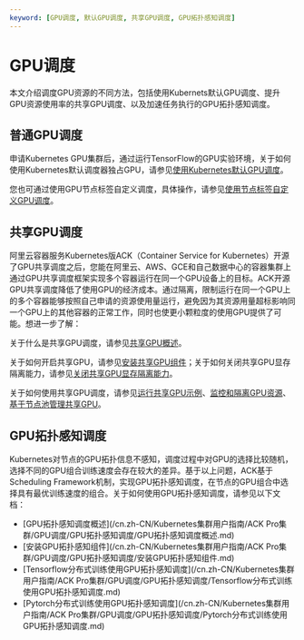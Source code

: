 ```yaml
---
keyword: [GPU调度, 默认GPU调度, 共享GPU调度, GPU拓扑感知调度]
---
```


# GPU调度

本文介绍调度GPU资源的不同方法，包括使用Kubernets默认GPU调度、提升GPU资源使用率的共享GPU调度、以及加速任务执行的GPU拓扑感知调度。

## 普通GPU调度

申请Kubernetes GPU集群后，通过运行TensorFlow的GPU实验环境，关于如何使用Kubernetes默认调度器独占GPU，请参见[使用Kubernetes默认GPU调度](/cn.zh-CN/Kubernetes集群用户指南/GPU/NPU/GPU调度/使用Kubernetes默认GPU调度.md)。

您也可通过使用GPU节点标签自定义调度，具体操作，请参见[使用节点标签自定义GPU调度](/cn.zh-CN/Kubernetes集群用户指南/GPU/NPU/GPU调度/使用节点标签自定义GPU调度.md)。

## 共享GPU调度

阿里云容器服务Kubernetes版ACK（Container Service for Kubernetes）开源了GPU共享调度之后，您能在阿里云、AWS、GCE和自己数据中心的容器集群上通过GPU共享调度框架实现多个容器运行在同一个GPU设备上的目标。ACK开源GPU共享调度降低了使用GPU的经济成本。通过隔离，限制运行在同一个GPU上的多个容器能够按照自己申请的资源使用量运行，避免因为其资源用量超标影响同一个GPU上的其他容器的正常工作，同时也使更小颗粒度的使用GPU提供了可能。想进一步了解：

关于什么是共享GPU调度，请参见[共享GPU概述](/cn.zh-CN/Kubernetes集群用户指南/GPU/NPU/GPU调度/共享GPU调度/共享GPU概述.md)。

关于如何开启共享GPU，请参见[安装共享GPU组件](/cn.zh-CN/Kubernetes集群用户指南/GPU/NPU/GPU调度/共享GPU调度/安装共享GPU组件.md)；关于如何关闭共享GPU显存隔离能力，请参见[关闭共享GPU显存隔离能力](/cn.zh-CN/Kubernetes集群用户指南/GPU/NPU/GPU调度/共享GPU调度/关闭共享GPU显存隔离能力.md)。

关于如何使用共享GPU调度，请参见[运行共享GPU示例](/cn.zh-CN/Kubernetes集群用户指南/GPU/NPU/GPU调度/共享GPU调度/运行共享GPU示例.md)、[监控和隔离GPU资源](/cn.zh-CN/Kubernetes集群用户指南/GPU/NPU/GPU调度/共享GPU调度/监控和隔离GPU资源.md)、[基于节点池管理共享GPU](/cn.zh-CN/Kubernetes集群用户指南/GPU/NPU/GPU调度/共享GPU调度/基于节点池管理共享GPU.md)。

## GPU拓扑感知调度

Kubernetes对节点的GPU拓扑信息不感知，调度过程中对GPU的选择比较随机，选择不同的GPU组合训练速度会存在较大的差异。基于以上问题，ACK基于Scheduling Framework机制，实现GPU拓扑感知调度，在节点的GPU组合中选择具有最优训练速度的组合。关于如何使用GPU拓扑感知调度，请参见以下文档：

-   [GPU拓扑感知调度概述](/cn.zh-CN/Kubernetes集群用户指南/ACK Pro集群/GPU调度/GPU拓扑感知调度/GPU拓扑感知调度概述.md)
-   [安装GPU拓扑感知组件](/cn.zh-CN/Kubernetes集群用户指南/ACK Pro集群/GPU调度/GPU拓扑感知调度/安装GPU拓扑感知组件.md)
-   [Tensorflow分布式训练使用GPU拓扑感知调度](/cn.zh-CN/Kubernetes集群用户指南/ACK Pro集群/GPU调度/GPU拓扑感知调度/Tensorflow分布式训练使用GPU拓扑感知调度.md)
-   [Pytorch分布式训练使用GPU拓扑感知调度](/cn.zh-CN/Kubernetes集群用户指南/ACK Pro集群/GPU调度/GPU拓扑感知调度/Pytorch分布式训练使用GPU拓扑感知调度.md)

